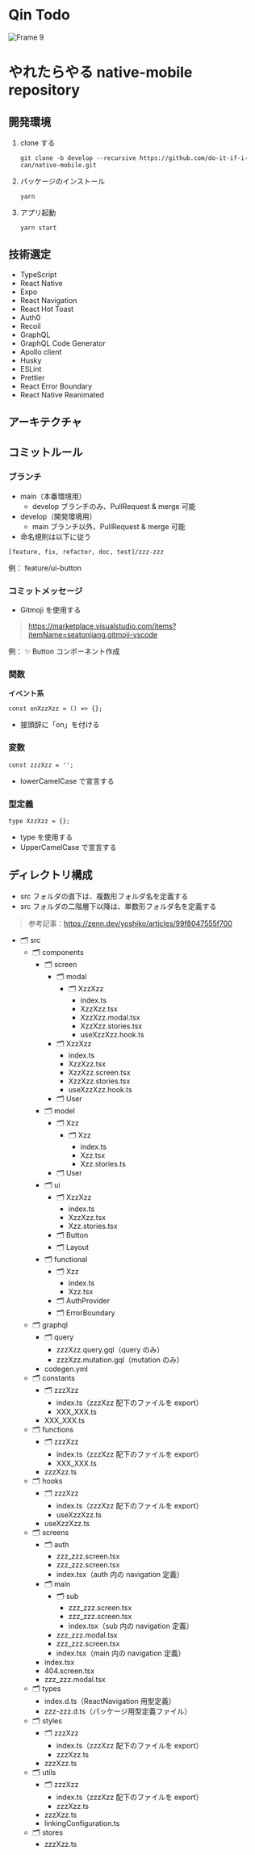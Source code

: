 # Qin Todo

![Frame 9](https://user-images.githubusercontent.com/71614432/194071978-56cc21f3-a921-47cd-a3fc-744cebd3dae9.png)


# やれたらやる native-mobile repository

## 開発環境

1. clone する

   ```shell
   git clone -b develop --recursive https://github.com/do-it-if-i-can/native-mobile.git
   ```

1. パッケージのインストール

   ```shell
   yarn
   ```

1. アプリ起動

   ```shell
   yarn start
   ```

## 技術選定

- TypeScript
- React Native
- Expo
- React Navigation
- React Hot Toast
- Auth0
- Recoil
- GraphQL
- GraphQL Code Generator
- Apollo client
- Husky
- ESLint
- Prettier
- React Error Boundary
- React Native Reanimated

## アーキテクチャ

## コミットルール

### ブランチ

- main（本番環境用）
  - develop ブランチのみ、PullRequest & merge 可能
- develop（開発環境用）
  - main ブランチ以外、PullRequest & merge 可能
- 命名規則は以下に従う

`[feature, fix, refactor, doc, test]/zzz-zzz`

例： feature/ui-button

### コミットメッセージ

- Gitmoji を使用する

> https://marketplace.visualstudio.com/items?itemName=seatonjiang.gitmoji-vscode

例： ✨ Button コンポーネント作成

### 関数

**イベント系**

`const onXzzXzz = () => {};`

- 接頭辞に「on」を付ける

### 変数

`const zzzXzz = '';`

- lowerCamelCase で宣言する

### 型定義

`type XzzXzz = {};`

- type を使用する
- UpperCamelCase で宣言する

## ディレクトリ構成

- src フォルダの直下は、複数形フォルダ名を定義する
- src フォルダの二階層下以降は、単数形フォルダ名を定義する

> 参考記事：https://zenn.dev/yoshiko/articles/99f8047555f700

- 🗂 src
  - 🗂 components
    - 🗂 screen
      - 🗂 modal
        - 🗂 XzzXzz
          - index.ts
          - XzzXzz.tsx
          - XzzXzz.modal.tsx
          - XzzXzz.stories.tsx
          - useXzzXzz.hook.ts
      - 🗂 XzzXzz
        - index.ts
        - XzzXzz.tsx
        - XzzXzz.screen.tsx
        - XzzXzz.stories.tsx
        - useXzzXzz.hook.ts
      - 🗂 User
    - 🗂 model
      - 🗂 Xzz
        - 🗂 Xzz
          - index.ts
          - Xzz.tsx
          - Xzz.stories.ts
      - 🗂 User
    - 🗂 ui
      - 🗂 XzzXzz
        - index.ts
        - XzzXzz.tsx
        - Xzz.stories.tsx
      - 🗂 Button
      - 🗂 Layout
    - 🗂 functional
      - 🗂 Xzz
        - index.ts
        - Xzz.tsx
      - 🗂 AuthProvider
      - 🗂 ErrorBoundary
  - 🗂 graphql
    - 🗂 query
      - zzzXzz.query.gql（query のみ）
      - zzzXzz.mutation.gql（mutation のみ）
    - codegen.yml
  - 🗂 constants
    - 🗂 zzzXzz
      - index.ts（zzzXzz 配下のファイルを export）
      - XXX_XXX.ts
    - XXX_XXX.ts
  - 🗂 functions
    - 🗂 zzzXzz
      - index.ts（zzzXzz 配下のファイルを export）
      - XXX_XXX.ts
    - zzzXzz.ts
  - 🗂 hooks
    - 🗂 zzzXzz
      - index.ts（zzzXzz 配下のファイルを export）
      - useXzzXzz.ts
    - useXzzXzz.ts
  - 🗂 screens
    - 🗂 auth
      - zzz_zzz.screen.tsx
      - zzz_zzz.screen.tsx
      - index.tsx（auth 内の navigation 定義）
    - 🗂 main
      - 🗂 sub
        - zzz_zzz.screen.tsx
        - zzz_zzz.screen.tsx
        - index.tsx（sub 内の navigation 定義）
      - zzz_zzz.modal.tsx
      - zzz_zzz.screen.tsx
      - index.tsx（main 内の navigation 定義）
    - index.tsx
    - 404.screen.tsx
    - zzz_zzz.modal.tsx
  - 🗂 types
    - index.d.ts（ReactNavigation 用型定義）
    - zzz-zzz.d.ts（パッケージ用型定義ファイル）
  - 🗂 styles
    - 🗂 zzzXzz
      - index.ts（zzzXzz 配下のファイルを export）
      - zzzXzz.ts
    - zzzXzz.ts
  - 🗂 utils
    - 🗂 zzzXzz
      - index.ts（zzzXzz 配下のファイルを export）
      - zzzXzz.ts
    - zzzXzz.ts
    - linkingConfiguration.ts
  - 🗂 stores
    - zzzXzz.ts
